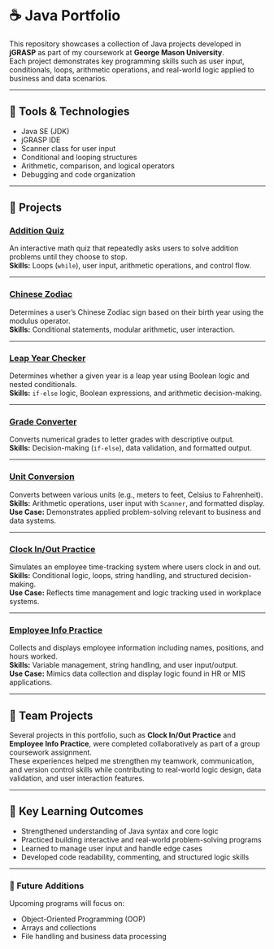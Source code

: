 # ☕ Java Portfolio

This repository showcases a collection of Java projects developed in **jGRASP** as part of my coursework at **George Mason University**.  
Each project demonstrates key programming skills such as user input, conditionals, loops, arithmetic operations, and real-world logic applied to business and data scenarios.

---

## 🧰 Tools & Technologies
- Java SE (JDK)
- jGRASP IDE
- Scanner class for user input
- Conditional and looping structures
- Arithmetic, comparison, and logical operators
- Debugging and code organization

---

## 📂 Projects

### [Addition Quiz](./AdditionQuizWhile/AdditionQuizWhile.java)
An interactive math quiz that repeatedly asks users to solve addition problems until they choose to stop.  
**Skills:** Loops (`while`), user input, arithmetic operations, and control flow.

---

### [Chinese Zodiac](./ChineseZodiac/ChineseZodiac.java)
Determines a user’s Chinese Zodiac sign based on their birth year using the modulus operator.  
**Skills:** Conditional statements, modular arithmetic, user interaction.

---

### [Leap Year Checker](./LeapYear/LeapYear.java)
Determines whether a given year is a leap year using Boolean logic and nested conditionals.  
**Skills:** `if-else` logic, Boolean expressions, and arithmetic decision-making.

---

### [Grade Converter](./GradeConverter/GradeConverter.java)
Converts numerical grades to letter grades with descriptive output.  
**Skills:** Decision-making (`if-else`), data validation, and formatted output.

---

### [Unit Conversion](./UnitConversion/UnitConversion.java)
Converts between various units (e.g., meters to feet, Celsius to Fahrenheit).  
**Skills:** Arithmetic operations, user input with `Scanner`, and formatted display.  
**Use Case:** Demonstrates applied problem-solving relevant to business and data systems.

---

### [Clock In/Out Practice](./ClockInOutPractice/ClockInOutPractice.java)
Simulates an employee time-tracking system where users clock in and out.  
**Skills:** Conditional logic, loops, string handling, and structured decision-making.  
**Use Case:** Reflects time management and logic tracking used in workplace systems.

---

### [Employee Info Practice](./EmployeeInfoPractice/EmployeeInfoPractice.java)
Collects and displays employee information including names, positions, and hours worked.  
**Skills:** Variable management, string handling, and user input/output.  
**Use Case:** Mimics data collection and display logic found in HR or MIS applications.

---

## 🤝 Team Projects
Several projects in this portfolio, such as **Clock In/Out Practice** and **Employee Info Practice**, were completed collaboratively as part of a group coursework assignment.  
These experiences helped me strengthen my teamwork, communication, and version control skills while contributing to real-world logic design, data validation, and user interaction features.

---

## 🎯 Key Learning Outcomes
- Strengthened understanding of Java syntax and core logic  
- Practiced building interactive and real-world problem-solving programs  
- Learned to manage user input and handle edge cases  
- Developed code readability, commenting, and structured logic skills  

---

### 🧠 Future Additions
Upcoming programs will focus on:
- Object-Oriented Programming (OOP)
- Arrays and collections
- File handling and business data processing
